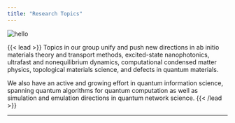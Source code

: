 ```yaml
---
title: "Research Topics"
---
```


![hello](img/research-topics.gif)

{{< lead >}}
Topics in our group unify and push new directions in ab initio materials theory and transport methods, excited-state nanophotonics, ultrafast and nonequilibrium dynamics, computational condensed matter physics, topological materials science, and defects in quantum materials.

We also have an active and growing effort in quantum information science, spanning quantum algorithms for quantum computation as well as simulation and emulation directions in quantum network science.
{{< /lead >}}

---
